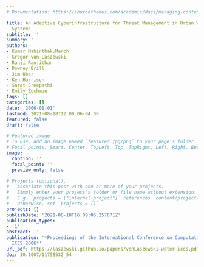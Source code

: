 ```yaml
---
# Documentation: https://sourcethemes.com/academic/docs/managing-content/

title: An Adaptive Cyberinfrastructure for Threat Management in Urban Water Distribution
  Systems
subtitle: ''
summary: ''
authors:
- Kumar MahinthakuMarch
- Gregor von Laszewski
- Ranji Ranjithan
- Downey Brill
- Jim Uber
- Ken Harrison
- Sarat Sreepathi
- Emily Zechman
tags: []
categories: []
date: '2006-01-01'
lastmod: 2021-08-18T12:09:06-04:00
featured: false
draft: false

# Featured image
# To use, add an image named `featured.jpg/png` to your page's folder.
# Focal points: Smart, Center, TopLeft, Top, TopRight, Left, Right, BottomLeft, Bottom, BottomRight.
image:
  caption: ''
  focal_point: ''
  preview_only: false

# Projects (optional).
#   Associate this post with one or more of your projects.
#   Simply enter your project's folder or file name without extension.
#   E.g. `projects = ["internal-project"]` references `content/project/deep-learning/index.md`.
#   Otherwise, set `projects = []`.
projects: []
publishDate: '2021-08-18T16:09:06.257671Z'
publication_types:
- '1'
abstract: ''
publication: '*Proceedings of the International Conference on Computational Science,
  ICCS 2006*'
url_pdf: https://laszewski.github.io/papers/vonLaszewski-water-iccs.pdf
doi: 10.1007/11758532_54
---
```

